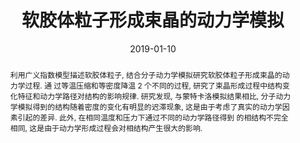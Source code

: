 ---
title: "软胶体粒子形成束晶的动力学模拟"
authors:
- 马兰
- 容婧婧
- You-Liang Zhu
- 黄以能
- 孙昭艳
date: "2019-01-10"
doi: "10.7503/cjcu20180323"
publication_types: ["期刊文章"]
publication: "高等学校化学学报"
abstract: "利用广义指数模型描述软胶体粒子, 结合分子动力学模拟研究软胶体粒子形成束晶的动力学过程. 通  过等温压缩和等密度降温 2  个不同的过程, 研究了束晶形成过程中结构变化特征和动力学路径对结构的影响规律. 研究发现, 与蒙特卡洛模拟结果相比,  分子动力学模拟得到的结构随着密度的变化有明显的迟滞现象, 这是由于考虑了真实的动力学因素引起的差异. 此外,  在相同温度和压力下通过不同的动力学路径得到  的相结构不完全相同, 这是由于动力学形成过程会对相结构产生很大的影响."
url_pdf: "http://www.cjcu.jlu.edu.cn/CN/10.7503/cjcu20180323"
---